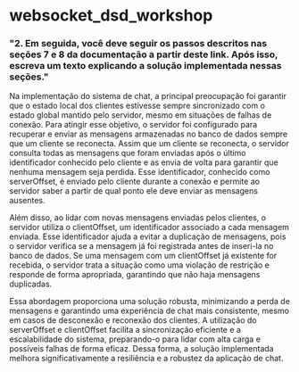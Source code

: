 ﻿# websocket_dsd_workshop

### "2. Em seguida, você deve seguir os passos descritos nas seções 7 e 8 da documentação a partir deste link. Após isso, escreva um texto explicando a solução implementada nessas seções."


Na implementação do sistema de chat, a principal preocupação foi garantir que o estado local dos clientes estivesse sempre sincronizado com o estado global mantido pelo servidor, mesmo em situações de falhas de conexão. Para atingir esse objetivo, o servidor foi configurado para recuperar e enviar as mensagens armazenadas no banco de dados sempre que um cliente se reconecta. Assim que um cliente se reconecta, o servidor consulta todas as mensagens que foram enviadas após o último identificador conhecido pelo cliente e as envia de volta para garantir que nenhuma mensagem seja perdida. Esse identificador, conhecido como serverOffset, é enviado pelo cliente durante a conexão e permite ao servidor saber a partir de qual ponto ele deve enviar as mensagens ausentes.

Além disso, ao lidar com novas mensagens enviadas pelos clientes, o servidor utiliza o clientOffset, um identificador associado a cada mensagem enviada. Esse identificador ajuda a evitar a duplicação de mensagens, pois o servidor verifica se a mensagem já foi registrada antes de inseri-la no banco de dados. Se uma mensagem com um clientOffset já existente for recebida, o servidor trata a situação como uma violação de restrição e responde de forma apropriada, garantindo que não haja mensagens duplicadas.

Essa abordagem proporciona uma solução robusta, minimizando a perda de mensagens e garantindo uma experiência de chat mais consistente, mesmo em casos de desconexão e reconexão dos clientes. A utilização do serverOffset e clientOffset facilita a sincronização eficiente e a escalabilidade do sistema, preparando-o para lidar com alta carga e possíveis falhas de forma eficaz. Dessa forma, a solução implementada melhora significativamente a resiliência e a robustez da aplicação de chat.
